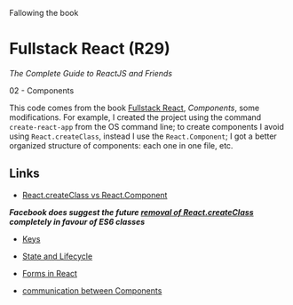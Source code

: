 Fallowing the book
# Fullstack React (R29)
*The Complete Guide to ReactJS and Friends*

02 - Components

This code comes from the book
[Fullstack React](https://www.fullstackreact.com/),
*Components*, 
some modifications. For example, I created
the project using the command `create-react-app`
from the OS command line; to create components I avoid using `React.createClass`, instead I use
the `React.Component`; I got a better organized structure
of components: each one in one file, etc.

## Links

* [React.createClass vs React.Component](https://toddmotto.com/react-create-class-versus-component)

**_Facebook does suggest the future
[removal of React.createClass](https://facebook.github.io/react/blog/2015/03/10/react-v0.13.html) completely in favour of ES6 classes_**

* [Keys](https://facebook.github.io/react/docs/lists-and-keys.html#keys)

* [State and Lifecycle](https://facebook.github.io/react/docs/state-and-lifecycle.html)

* [Forms in React](https://facebook.github.io/react/docs/forms.html)

* [communication between Components](https://www.ctheu.com/2015/02/12/how-to-communicate-between-react-components/#comp_to_comp)
